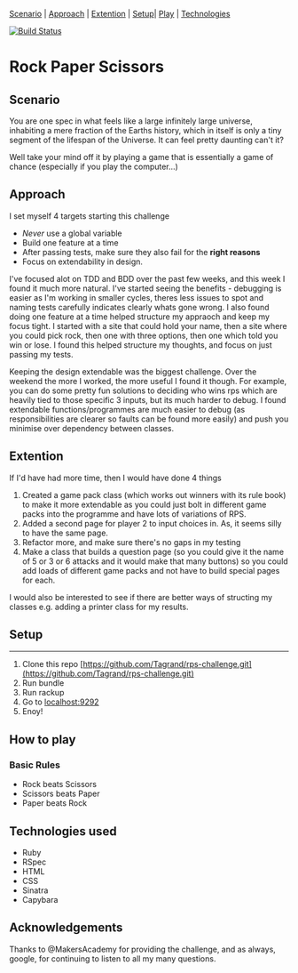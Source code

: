[Scenario](#scenario) | [Approach](#approach) | [Extention](#extention) | [Setup](#Setup)| [Play](#Play) | [Technologies](#Technologies)


[![Build Status](https://travis-ci.org/Tagrand/rps-challenge.svg?branch=master)](https://travis-ci.org/Tagrand/rps-challenge)



# Rock Paper Scissors


## Scenario <a name= "scenario"></a>

You are one spec in what feels like a large infinitely large universe, inhabiting a mere fraction of the Earths history, which in itself is only a tiny segment of the lifespan of the Universe. It can feel pretty daunting can't it?

Well take your mind off it by playing a game that is essentially a game of chance (especially if you play the computer...)

## Approach <a name= "approach"></a>

I set myself 4 targets starting this challenge 
  
   - *Never* use a global variable 
   - Build one feature at a time 
   - After passing tests, make sure they also fail for the **right reasons** 
   - Focus on extendability in design.
   
I've focused alot on TDD and BDD over the past few weeks, and this week I found it much more natural. I've started seeing the benefits - debugging is easier as I'm working in smaller cycles, theres less issues to spot and naming tests carefully indicates clearly whats gone wrong. I also found doing one feature at a time helped structure my appraoch and keep my focus tight. I started with a site that could hold your name, then a site where you could pick rock, then one with three options, then one which told you win or lose. I found this helped structure my thoughts, and focus on just passing my tests. 

Keeping the design extendable was the biggest challenge. Over the weekend the more I worked, the more useful I found it though. For example, you can do some pretty fun solutions to deciding who wins rps which are heavily tied to those specific 3 inputs, but its much harder to debug. I found extendable functions/programmes are much easier to debug (as responsibilities are clearer so faults can be found more easily) and push you minimise over dependency between classes. 

## Extention <a name= "extention"></a>

If I'd have had more time, then I would have done 4 things 
1) Created a game pack class (which works out winners with its rule book) to make it more extendable as you could just bolt in different game packs into the programme and have lots of variations of RPS.
2) Added a second page for player 2 to input choices in. As, it seems silly to have the same page. 
3) Refactor more, and make sure there's no gaps in my testing
4) Make a class that builds a question page (so you could give it the name of 5 or 3 or 6 attacks and it would make that many buttons) so you could add loads of different game packs and not have to build special pages for each.

I would also be interested to see if there are better ways of structing my classes e.g. adding a printer class for my results.


## Setup <a name= "Setup"></a>
-------
 
1) Clone this repo [https://github.com/Tagrand/rps-challenge.git](https://github.com/Tagrand/rps-challenge.git)
2) Run bundle
3) Run rackup 
4) Go to [localhost:9292](localhost:9292)
5) Enoy!

## How to play <a name= "Play"></a>

### Basic Rules

- Rock beats Scissors
- Scissors beats Paper
- Paper beats Rock

## Technologies used  <a name= "Technologies"></a>
  - Ruby 
  - RSpec
  - HTML
  - CSS
  - Sinatra
  - Capybara 
  
## Acknowledgements

 Thanks to @MakersAcademy for providing the challenge, and as always, google, for continuing to listen to all my many questions. 
